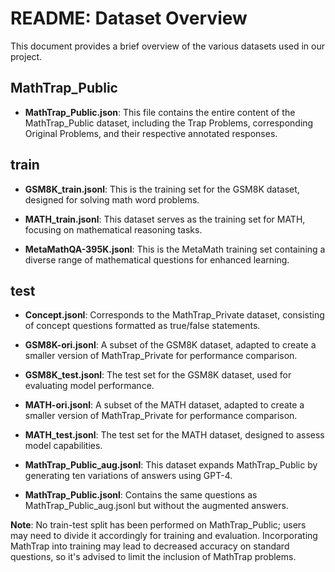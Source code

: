 # README: Dataset Overview

This document provides a brief overview of the various datasets used in our project.

## MathTrap_Public

- **MathTrap_Public.json**: This file contains the entire content of the MathTrap_Public dataset, including the Trap Problems, corresponding Original Problems, and their respective annotated responses.

## train

- **GSM8K_train.jsonl**: This is the training set for the GSM8K dataset, designed for solving math word problems.

- **MATH_train.jsonl**: This dataset serves as the training set for MATH, focusing on mathematical reasoning tasks.

- **MetaMathQA-395K.jsonl**: This is the MetaMath training set containing a diverse range of mathematical questions for enhanced learning.

## test

- **Concept.jsonl**: Corresponds to the MathTrap_Private dataset, consisting of concept questions formatted as true/false statements.

- **GSM8K-ori.jsonl**: A subset of the GSM8K dataset, adapted to create a smaller version of MathTrap_Private for performance comparison.

- **GSM8K_test.jsonl**: The test set for the GSM8K dataset, used for evaluating model performance.

- **MATH-ori.jsonl**: A subset of the MATH dataset, adapted to create a smaller version of MathTrap_Private for performance comparison.

- **MATH_test.jsonl**: The test set for the MATH dataset, designed to assess model capabilities.

- **MathTrap_Public_aug.jsonl**: This dataset expands MathTrap_Public by generating ten variations of answers using GPT-4.

- **MathTrap_Public.jsonl**: Contains the same questions as MathTrap_Public_aug.jsonl but without the augmented answers.

**Note**: No train-test split has been performed on MathTrap_Public; users may need to divide it accordingly for training and evaluation. Incorporating MathTrap into training may lead to decreased accuracy on standard questions, so it's advised to limit the inclusion of MathTrap problems.